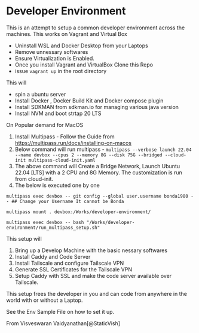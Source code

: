 # Developer Environment

This is an attempt to setup a common developer environment across the machines. 
This works on Vagrant and Virtual Box
* Uninstall WSL and Docker Desktop from your Laptops
* Remove unnessary softwares
* Ensure Virtualization is Enabled.
* Once you install Vagrant and VirtualBox Clone this Repo
* issue `vagrant up` in the root directory 

This will 
* spin a ubuntu server
* Install Docker , Docker Build Kit and Docker compose plugin 
* Install SDKMAN from sdkman.io for managing various java version 
* Install NVM and boot strtap 20 LTS

On Popular demand for MacOS
1) Install Multipass - Follow the Guide from https://multipass.run/docs/installing-on-macos
2) Below command will run multipass - `multipass --verbose launch 22.04 --name devbox --cpus 2 --memory 8G --disk 75G --bridged --cloud-init multipass-cloud-init.yaml`
3) The above command will Create a Bridge Network, Launch Ubuntu 22.04 [LTS] with a 2 CPU and 8G Memory. The customization is run from cloud-init.
4) The below is executed one by one 

```
multipass exec devbox -- git config --global user.username bonda1980 -- ## Change your Username It cannot be Bonda

multipass mount . devbox:/Works/developer-environment/

multipass exec devbox -- bash "/Works/developer-environment/run_multipass_setup.sh"

```
This setup will 
1) Bring up a Develop Machine with the basic nessary softwares
2) Install Caddy and Code Server
3) Install Tailscale and configure Tailscale VPN
4) Generate SSL Certificates for the Tailscale VPN 
5) Setup Caddy with SSL and make the code server available over Tailscale. 

This setup frees the developer in you and can code from anywhere in the world with or without a Laptop.

See the Env Sample File on how to set it up.

From
Visveswaran Vaidyanathan[@StaticVish]
